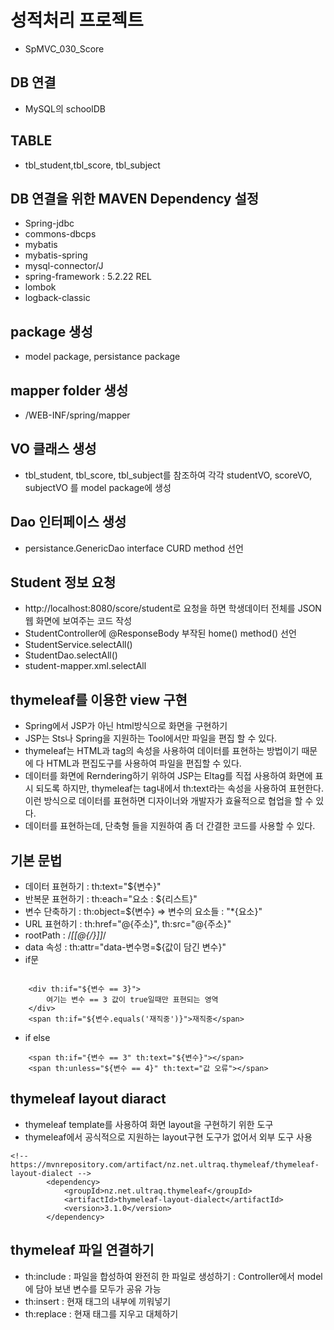 # 성적처리 프로젝트
* SpMVC_030_Score

## DB 연결
* MySQL의 schoolDB
## TABLE
* tbl_student,tbl_score, tbl_subject

## DB 연결을 위한  MAVEN Dependency 설정
* Spring-jdbc
* commons-dbcps
* mybatis
* mybatis-spring
* mysql-connector/J
* spring-framework : 5.2.22 REL
* lombok
* logback-classic

## package 생성
* model package, persistance package

## mapper folder 생성
* /WEB-INF/spring/mapper

## VO 클래스 생성
* tbl_student, tbl_score, tbl_subject를 참조하여
각각 studentVO, scoreVO, subjectVO 를 model package에 생성

## Dao 인터페이스 생성
* persistance.GenericDao interface
CURD method 선언

## Student 정보 요청
* http://localhost:8080/score/student로 요청을 하면
학생데이터 전체를 JSON 웹 화면에 보여주는 코드 작성
* StudentController에 @ResponseBody 부작된 home() method() 선언
* StudentService.selectAll()
* StudentDao.selectAll()
* student-mapper.xml.selectAll

## thymeleaf를 이용한 view 구현
* Spring에서 JSP가 아닌 html방식으로 화면을 구현하기
* JSP는 Sts나 Spring을 지원하는 Tool에서만 파일을 편집 할 수 있다.
* thymeleaf는 HTML과 tag의 속성을 사용하여 데이터를 표현하는 방법이기 때문에 다 HTML과
편집도구를 사용하여 파일을 편집할 수 있다.
* 데이터를 화면에 Rerndering하기 위하여 JSP는 Eltag를 직접 사용하여
화면에 표시 되도록 하지만, thymeleaf는 tag내에서 th:text라는 속성을 사용하여 표현한다.
이런 방식으로 데이터를 표현하면 디자이너와 개발자가 효율적으로 협업을 할 수 있다.
* 데이터를 표현하는데, 단축형 들을 지원하여 좀 더 간결한 코드를 사용할 수 있다.

## 기본 문법
* 데이터 표현하기 : th:text="${변수}"
* 반복문 표현하기 : th:each="요소 : ${리스트}"
* 변수 단축하기 : th:object=${변수} => 변수의 요소들 : "*{요소}"
* URL 표현하기 : th:href="@{주소}", th:src="@{주소}"
* rootPath : /*[[@{/}]]*/
* data 속성 : th:attr="data-변수명=${값이 담긴 변수}"
* if문 
```

	<div th:if="${변수 == 3}">
		여기는 변수 == 3 값이 true일때만 표현되는 영역
	</div>
	<span th:if="${변수.equals('재직중')}">재직중</span>
```
* if else
```
	<span th:if="{변수 == 3" th:text="${변수}"></span>
	<span th:unless="${변수 == 4}" th:text="값 오류"></span> 
```

## thymeleaf layout diaract
* thymeleaf template를 사용하여 화면 layout을 구현하기 위한 도구
* thymeleaf에서 공식적으로 지원하는 layout구현 도구가 없어서 외부 도구 사용
```
<!-- https://mvnrepository.com/artifact/nz.net.ultraq.thymeleaf/thymeleaf-layout-dialect -->
		<dependency>
			<groupId>nz.net.ultraq.thymeleaf</groupId>
			<artifactId>thymeleaf-layout-dialect</artifactId>
			<version>3.1.0</version>
		</dependency>
```

## thymeleaf 파일 연결하기
* th:include : 파일을 합성하여 완전히 한 파일로 생성하기 : Controller에서 model에 담아 보낸 변수를 모두가 공유 가능
* th:insert : 현재 태그의 내부에 끼워넣기
* th:replace : 현재 태그를 지우고 대체하기